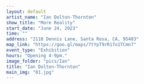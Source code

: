 ```yaml
---
layout: default
artist_name: "Ian Dolton-Thornton"
show_title: "More Reality"
start_date: "June 24, 2023"
time: ""
address: "2110 Dennis Lane, Santa Rosa, CA, 95403"
map_link: "https://goo.gl/maps/7tYpT9rR1fo1TCmn7"
event_type: "Exhibition"
hours: "Opening 4-9pm."
image_folder: "pics/Ian"
title: "Ian Dolton-Thornton"
main_img: "01.jpg"
---
```


